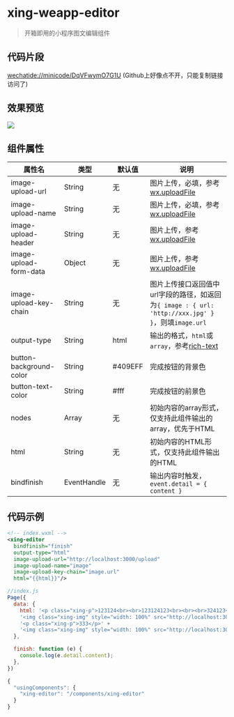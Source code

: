 # xing-weapp-editor

> 开箱即用的小程序图文编辑组件

## 代码片段

[wechatide://minicode/DqVFwymO7G1U](wechatide://minicode/DqVFwymO7G1U)
(Github上好像点不开，只能复制链接访问了)

## 效果预览

![](https://raw.githubusercontent.com/ianho/xing-weapp-editor/master/assets/editor.gif)

## 组件属性

属性名|类型|默认值|说明
---|---|---|---
image-upload-url|String|无|图片上传，必填，参考[wx.uploadFile](https://developers.weixin.qq.com/miniprogram/dev/api/network-file.html#wxuploadfileobject)
image-upload-name|String|无|图片上传，必填，参考[wx.uploadFile](https://developers.weixin.qq.com/miniprogram/dev/api/network-file.html#wxuploadfileobject)
image-upload-header|String|无|图片上传，参考[wx.uploadFile](https://developers.weixin.qq.com/miniprogram/dev/api/network-file.html#wxuploadfileobject)
image-upload-form-data|Object|无|图片上传，参考[wx.uploadFile](https://developers.weixin.qq.com/miniprogram/dev/api/network-file.html#wxuploadfileobject)
image-upload-key-chain|String|无|图片上传接口返回值中url字段的路径，如返回为`{ image : { url: 'http://xxx.jpg' } }`，则填`image.url`
output-type|String|html|输出的格式，`html`或`array`，参考[rich-text](https://developers.weixin.qq.com/miniprogram/dev/component/rich-text.html)
button-background-color|String|#409EFF|完成按钮的背景色
button-text-color|String|#fff|完成按钮的前景色
nodes|Array|无|初始内容的array形式，仅支持此组件输出的array，优先于HTML
html|String|无|初始内容的HTML形式，仅支持此组件输出的HTML
bindfinish|EventHandle|无|输出内容时触发，`event.detail = { content }`

## 代码示例

```xml
<!-- index.wxml -->
<xing-editor
  bindfinish="finish"
  output-type="html"
  image-upload-url="http://localhost:3000/upload"
  image-upload-name="image"
  image-upload-key-chain="image.url"
  html="{{html}}"/>
```

```javascript
//index.js
Page({
  data: {
    html: '<p class="xing-p">123124<br><br>123124123<br><br><br>324123</p>' +
    '<img class="xing-img" style="width: 100%" src="http://localhost:3000/static/73e95bd90f005.png" _height="0.5743348982785602" _uploaded="true"></img>' +
    '<p class="xing-p">333</p>' + 
    '<img class="xing-img" style="width: 100%" src="http://localhost:3000/static/2dab4bd82f879.png" _height="1.2095588235294117" _uploaded="true"></img>',
  },

  finish: function (e) {
    console.log(e.detail.content);
  },
})
```

```javascript
{
  "usingComponents": {
    "xing-editor": "/components/xing-editor"
  }
}
```